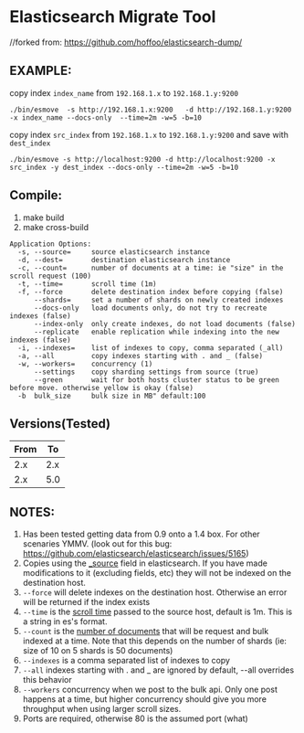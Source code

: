 # Elasticsearch Migrate Tool
//forked from: https://github.com/hoffoo/elasticsearch-dump/

## EXAMPLE:

copy index `index_name` from `192.168.1.x` to `192.168.1.y:9200`

```
./bin/esmove  -s http://192.168.1.x:9200   -d http://192.168.1.y:9200 -x index_name --docs-only  --time=2m -w=5 -b=10
```

copy index `src_index` from `192.168.1.x` to `192.168.1.y:9200` and save with `dest_index`

```
./bin/esmove -s http://localhost:9200 -d http://localhost:9200 -x src_index -y dest_index --docs-only --time=2m -w=5 -b=10
```

## Compile:
1. make build
2. make cross-build 


```
Application Options:
  -s, --source=     source elasticsearch instance
  -d, --dest=       destination elasticsearch instance
  -c, --count=      number of documents at a time: ie "size" in the scroll request (100)
  -t, --time=       scroll time (1m)
  -f, --force       delete destination index before copying (false)
      --shards=     set a number of shards on newly created indexes
      --docs-only   load documents only, do not try to recreate indexes (false)
      --index-only  only create indexes, do not load documents (false)
      --replicate   enable replication while indexing into the new indexes (false)
  -i, --indexes=    list of indexes to copy, comma separated (_all)
  -a, --all         copy indexes starting with . and _ (false)
  -w, --workers=    concurrency (1)
      --settings    copy sharding settings from source (true)
      --green       wait for both hosts cluster status to be green before move. otherwise yellow is okay (false)
  -b  bulk_size 	bulk size in MB" default:100

```

Versions(Tested)
--------

From       | To
-----------|-----------
2.x | 2.x
2.x | 5.0


## NOTES:

1. Has been tested getting data from 0.9 onto a 1.4 box. For other scenaries YMMV. (look out for this bug: https://github.com/elasticsearch/elasticsearch/issues/5165)
1. Copies using the [_source](http://www.elasticsearch.org/guide/en/elasticsearch/reference/current/mapping-source-field.html) field in elasticsearch. If you have made modifications to it (excluding fields, etc) they will not be indexed on the destination host.
1. ```--force``` will delete indexes on the destination host. Otherwise an error will be returned if the index exists
1. ```--time``` is the [scroll time](http://www.elasticsearch.org/guide/en/elasticsearch/reference/current/search-request-scroll.html#scroll-search-context) passed to the source host, default is 1m. This is a string in es's format.
1. ```--count``` is the [number of documents](http://www.elasticsearch.org/guide/en/elasticsearch/reference/current/search-request-scroll.html#scroll-scan) that will be request and bulk indexed at a time. Note that this depends on the number of shards (ie: size of 10 on 5 shards is 50 documents)
1. ```--indexes``` is a comma separated list of indexes to copy
1. ```--all``` indexes starting with . and _ are ignored by default, --all overrides this behavior
1. ```--workers``` concurrency when we post to the bulk api. Only one post happens at a time, but higher concurrency should give you more throughput when using larger scroll sizes.
1. Ports are required, otherwise 80 is the assumed port (what)

